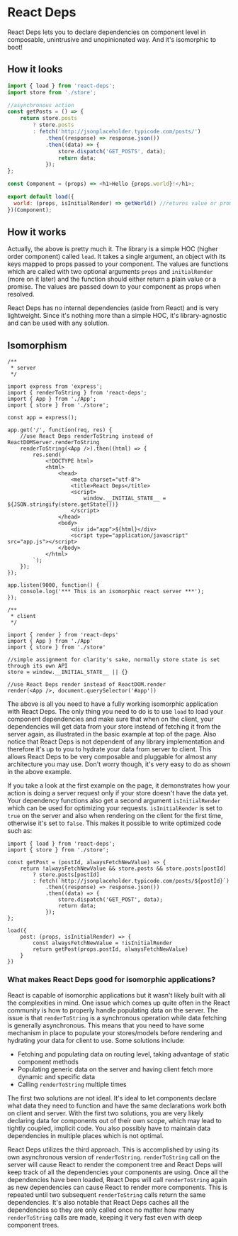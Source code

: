 # React Deps
React Deps lets you to declare dependencies on component level in composable, unintrusive and unopinionated way. And it's isomorphic to boot!

## How it looks

```js
import { load } from 'react-deps';
import store from './store';

//asynchronous action
const getPosts = () => {
    return store.posts
        ? store.posts
        : fetch('http://jsonplaceholder.typicode.com/posts/')
            .then((response) => response.json())
            .then((data) => {
                store.dispatch('GET_POSTS', data);
                return data;
            });
};

const Component = (props) => <h1>Hello {props.world}!</h1>;

export default load({
  world: (props, isInitialRender) => getWorld() //returns value or promise, isInitialRender flag can be used for optimization
})(Component);
```

## How it works

Actually, the above is pretty much it. The library is a simple HOC (higher order component) called `load`. It takes a single argument, an object with its keys mapped to props passed to your component. The values are functions which are called with two optional arguments `props` and `initialRender` (more on it later) and the function should either return a plain value or a promise. The values are passed down to your component as props when resolved.

React Deps has no internal dependencies (aside from React) and is very lightweight. Since it's nothing more than a simple HOC, it's library-agnostic and can be used with any solution.

## Isomorphism

```
/**
 * server
 */

import express from 'express';
import { renderToString } from 'react-deps';
import { App } from './App';
import { store } from './store';

const app = express();

app.get('/', function(req, res) {
    //use React Deps renderToString instead of ReactDOMServer.renderToString
    renderToString(<App />).then((html) => {
        res.send(`
            <!DOCTYPE html>
            <html>
                <head>
                    <meta charset="utf-8">
                    <title>React Deps</title>
                    <script>
                        window.__INITIAL_STATE__ = ${JSON.stringify(store.getState())}
                    </script>
                </head>
                <body>
                    <div id="app">${html}</div>
                    <script type="application/javascript" src="app.js"></script>
                </body>
            </html>
        `);
    });
});

app.listen(9000, function() {
    console.log('*** This is an isomorphic react server ***');
});
```

```
/**
 * client
 */

import { render } from 'react-deps'
import { App } from './App'
import { store } from './store'

//simple assignment for clarity's sake, normally store state is set through its own API
store = window.__INITIAL_STATE__ || {}

//use React Deps render instead of ReactDOM.render
render(<App />, document.querySelector('#app'))
```

The above is all you need to have a fully working isomorphic application with React Deps. The only thing you need to do is to use `load` to load your component dependencies and make sure that when on the client, your dependencies will get data from your store instead of fetching it from the server again, as illustrated in the basic example at top of the page. Also notice that React Deps is not dependent of any library implementation and therefore it's up to you to hydrate your data from server to client. This allows React Deps to be very composable and pluggable for almost any architecture you may use. Don't worry though, it's very easy to do as shown in the above example.

If you take a look at the first example on the page, it demonstrates how your action is doing a server request only if your store doesn't have the data yet. Your dependency functions also get a second argument `isInitialRender` which can be used for optimizing your requests. `isInitialRender` is set to `true` on the server and also when rendering on the client for the first time, otherwise it's set to `false`. This makes it possible to write optimized code such as:

```
import { load } from 'react-deps';
import { store } from './store';

const getPost = (postId, alwaysFetchNewValue) => {
    return !alwaysFetchNewValue && store.posts && store.posts[postId]
        ? store.posts[postId]
        : fetch(`http://jsonplaceholder.typicode.com/posts/${postId}`)
            .then((response) => response.json())
            .then((data) => {
                store.dispatch('GET_POST', data);
                return data;
            });
};

load({
    post: (props, isInitialRender) => {
        const alwaysFetchNewValue = !isInitialRender
        return getPost(props.postId, alwaysFetchNewValue)
    }
})

```

### What makes React Deps good for isomorphic applications?

React is capable of isomorphic applications but it wasn't likely built with all the complexities in mind. One issue which comes up quite often in the React community is how to properly handle populating data on the server. The issue is that `renderToString` is a synchronous operation while data fetching is generally asynchronous. This means that you need to have some mechanism in place to populate your stores/models before rendering and hydrating your data for client to use. Some solutions include:

* Fetching and populating data on routing level, taking advantage of static component methods
* Populating generic data on the server and having client fetch more dynamic and specific data
* Calling `renderToString` multiple times

The first two solutions are not ideal. It's ideal to let components declare what data they need to function and have the same declarations work both on client and server. With the first two solutions, you are very likely declaring data for components out of their own scope, which may lead to tightly coupled, implicit code. You also possibly have to maintain data dependencies in multiple places which is not optimal.

React Deps utilizes the third approach. This is accomplished by using its own asynchronous version of `renderToString`. `renderToString` call on the server will cause React to render the component tree and React Deps will keep track of all the dependencies your components are using. Once all the dependencies have been loaded, React Deps will call `renderToString` again as new dependencies can cause React to render more components. This is repeated until two subsequent `renderToString` calls return the same dependencies. It's also notable that React Deps caches all the dependencies so they are only called once no matter how many `renderToString` calls are made, keeping it very fast even with deep component trees.